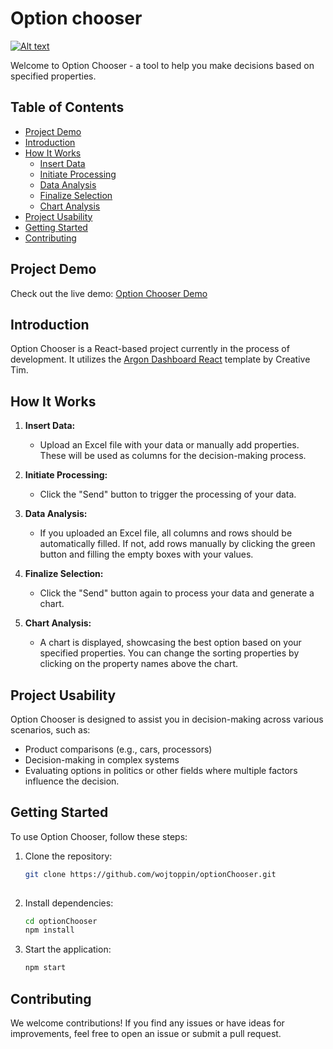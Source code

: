 # Option chooser

[![Alt text](https://img.youtube.com/vi/xocutY34b50/maxresdefault.jpg)](https://www.youtube.com/watch?v=xocutY34b50&autoplay=1)

Welcome to Option Chooser - a tool to help you make decisions based on specified properties.

## Table of Contents
- [Project Demo](#project-demo)
- [Introduction](#introduction)
- [How It Works](#how-it-works)
  - [Insert Data](#insert-data)
  - [Initiate Processing](#initiate-processing)
  - [Data Analysis](#data-analysis)
  - [Finalize Selection](#finalize-selection)
  - [Chart Analysis](#chart-analysis)
- [Project Usability](#project-usability)
- [Getting Started](#getting-started)
- [Contributing](#contributing)


## Project Demo

Check out the live demo: [Option Chooser Demo](https://wojtoppin.github.io/optionChooser)

## Introduction

Option Chooser is a React-based project currently in the process of development. It utilizes the [Argon Dashboard React](https://www.creative-tim.com/product/argon-dashboard-react?ref=adr-github-readme) template by Creative Tim.

## How It Works

1. **Insert Data:**
   - Upload an Excel file with your data or manually add properties. These will be used as columns for the decision-making process.

2. **Initiate Processing:**
   - Click the "Send" button to trigger the processing of your data.

3. **Data Analysis:**
   - If you uploaded an Excel file, all columns and rows should be automatically filled. If not, add rows manually by clicking the green button and filling the empty boxes with your values.

4. **Finalize Selection:**
   - Click the "Send" button again to process your data and generate a chart.

5. **Chart Analysis:**
   - A chart is displayed, showcasing the best option based on your specified properties. You can change the sorting properties by clicking on the property names above the chart.

## Project Usability

Option Chooser is designed to assist you in decision-making across various scenarios, such as:
- Product comparisons (e.g., cars, processors)
- Decision-making in complex systems
- Evaluating options in politics or other fields where multiple factors influence the decision.

## Getting Started

To use Option Chooser, follow these steps:

1. Clone the repository:

   ```bash
   git clone https://github.com/wojtoppin/optionChooser.git
    
2. Install dependencies:

   ```bash
   cd optionChooser
   npm install
3. Start the application:

   ```bash
   npm start

## Contributing
We welcome contributions! If you find any issues or have ideas for improvements, feel free to open an issue or submit a pull request.
